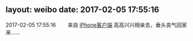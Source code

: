 layout: weibo
date: 2017-02-05 17:55:16
---
2017-02-05 17:55:16  &nbsp;&nbsp;&nbsp;&nbsp;&nbsp;&nbsp; 来自 <a href="http://app.weibo.com/t/feed/9ksdit" rel="nofollow">iPhone客户端</a>
高高兴兴相亲去，垂头丧气回家来…… ​​​
